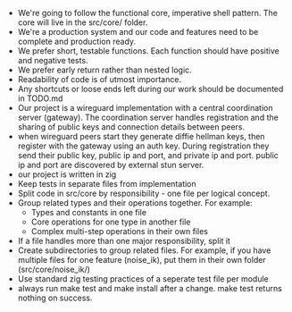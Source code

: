 - We're going to follow the functional core, imperative shell pattern. The core will live in the src/core/ folder.
- We're a production system and our code and features need to be complete and production ready.
- We prefer short, testable functions. Each function should have positive and negative tests.
- We prefer early return rather than nested logic.
- Readability of code is of utmost importance.
- Any shortcuts or loose ends left during our work should be documented in TODO.md
- Our project is a wireguard implementation with a central coordination server
(gateway). The coordination server handles registration and the sharing of public
keys and connection details between peers.
- when wireguard peers start they generate diffie hellman keys, then register with the gateway using an auth key. During registration they send their public key, public ip and port, and private ip and port. public ip and port are discovered by external stun server.
- our project is written in zig
- Keep tests in separate files from implementation
- Split code in src/core by responsibility - one file per logical concept.
- Group related types and their operations together. For example:
    - Types and constants in one file
    - Core operations for one type in another file
    - Complex multi-step operations in their own files
- If a file handles more than one major responsibility, split it
- Create subdirectories to group related files. For example, if you have multiple files for one feature (noise_ik), put them in their own folder (src/core/noise_ik/)
- Use standard zig testing practices of a seperate test file per module
- always run make test and make install after a change. make test returns nothing on success.
